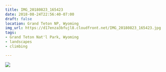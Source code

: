 ```yaml
---
title: IMG_20180823_165423
date: 2018-08-24T22:56:40-07:00
draft: false
location: Grand Teton NP, Wyoming
img_url: https://d17enza3bfujl8.cloudfront.net/IMG_20180823_165423.jpg
tags:
- Grand Teton Nat'l Park, Wyoming
- landscapes
- climbing

---
```


![](https://d17enza3bfujl8.cloudfront.net/IMG_20180823_165423.jpg)


